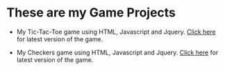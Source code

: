 # These are my Game Projects
<ul>
<li><p>My Tic-Tac-Toe game using HTML, Javascript and Jquery.
<a href="https://lincolngallegos.github.io/tic-tac-toe/TicTacToe.html" target="_blank">Click here</a> for latest version of the game.</p></li>
<li><p>My Checkers game using HTML, Javascript and Jquery.
<a href="https://lincolngallegos.github.io/checkers/checkers_V5.html" target="_blank">Click here</a> for latest version of the game.</p></li>
</ul>
